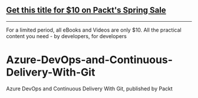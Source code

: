 ## [Get this title for $10 on Packt's Spring Sale](https://www.packt.com/V18931?utm_source=github&utm_medium=packt-github-repo&utm_campaign=spring_10_dollar_2022)
-----
For a limited period, all eBooks and Videos are only $10. All the practical content you need \- by developers, for developers

# Azure-DevOps-and-Continuous-Delivery-With-Git
Azure DevOps and Continuous Delivery With Git, published by Packt
